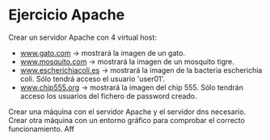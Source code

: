 # Ejercicio Apache
Crear un servidor Apache con 4 virtual host:
- www.gato.com -> mostrará la imagen de un gato.  
- www.mosquito.com -> mostrará la imagen de un mosquito tigre.
- www.escherichiacoli.es -> mostrará la imagen de la bacteria escherichia coli.  Sólo tendrá acceso el usuario 'user01'.
- www.chip555.org -> mostrará la imagen del chip 555. Sólo tendrán acceso los usuarios del fichero de password creado.

Crear una máquina con el servidor Apache y el servidor dns necesario.
Crear otra máquina con un entorno gráfico para comprobar el correcto funcionamiento.
Aff
